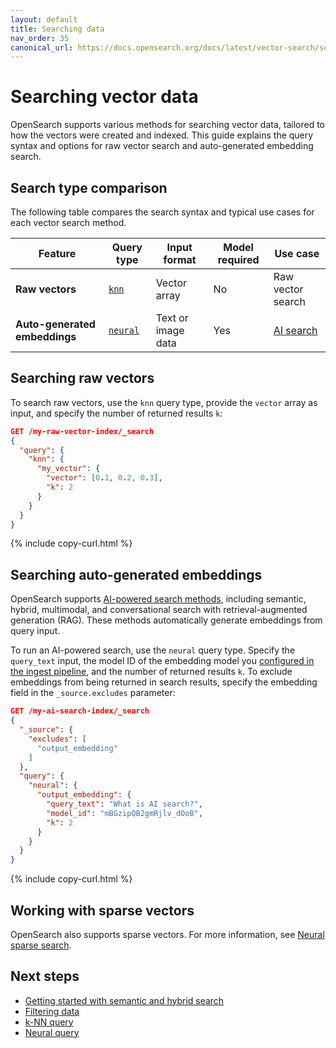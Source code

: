 ```yaml
---
layout: default
title: Searching data
nav_order: 35
canonical_url: https://docs.opensearch.org/docs/latest/vector-search/searching-data/
---
```


# Searching vector data

OpenSearch supports various methods for searching vector data, tailored to how the vectors were created and indexed. This guide explains the query syntax and options for raw vector search and auto-generated embedding search.

## Search type comparison

The following table compares the search syntax and typical use cases for each vector search method.

| Feature                          | Query type  | Input format | Model required | Use case     |
|----------------------------------|------------------|------------------|---------------------|----------------------------|
| **Raw vectors**     | [`knn`]({{site.url}}{{site.baseurl}}/query-dsl/specialized/k-nn/)            | Vector array     | No                  | Raw vector search          |
| **Auto-generated embeddings** | [`neural`]({{site.url}}{{site.baseurl}}/query-dsl/specialized/neural/)       | Text or image data            | Yes                 | [AI search]({{site.url}}{{site.baseurl}}/vector-search/ai-search/)            |

## Searching raw vectors

To search raw vectors, use the `knn` query type, provide the `vector` array as input, and specify the number of returned results `k`:

```json
GET /my-raw-vector-index/_search
{
  "query": {
    "knn": {
      "my_vector": {
        "vector": [0.1, 0.2, 0.3],
        "k": 2
      }
    }
  }
}
```
{% include copy-curl.html %}

## Searching auto-generated embeddings

OpenSearch supports [AI-powered search methods]({{site.url}}{{site.baseurl}}/vector-search/ai-search/), including semantic, hybrid, multimodal, and conversational search with retrieval-augmented generation (RAG). These methods automatically generate embeddings from query input.

To run an AI-powered search, use the `neural` query type. Specify the `query_text` input, the model ID of the embedding model you [configured in the ingest pipeline]({{site.url}}{{site.baseurl}}/vector-search/creating-vector-index/#converting-data-to-embeddings-during-ingestion), and the number of returned results `k`. To exclude embeddings from being returned in search results, specify the embedding field in the `_source.excludes` parameter:

```json
GET /my-ai-search-index/_search
{
  "_source": {
    "excludes": [
      "output_embedding"
    ]
  },
  "query": {
    "neural": {
      "output_embedding": {
        "query_text": "What is AI search?",
        "model_id": "mBGzipQB2gmRjlv_dOoB",
        "k": 2
      }
    }
  }
}
```
{% include copy-curl.html %}

## Working with sparse vectors

OpenSearch also supports sparse vectors. For more information, see [Neural sparse search]({{site.url}}{{site.baseurl}}/vector-search/ai-search/neural-sparse-search/).

## Next steps

- [Getting started with semantic and hybrid search]({{site.url}}{{site.baseurl}}/vector-search/tutorials/neural-search-tutorial/)
- [Filtering data]({{site.url}}{{site.baseurl}}/vector-search/filter-search-knn/)
- [k-NN query]({{site.url}}{{site.baseurl}}/query-dsl/specialized/k-nn/)
- [Neural query]({{site.url}}{{site.baseurl}}/query-dsl/specialized/neural/)
